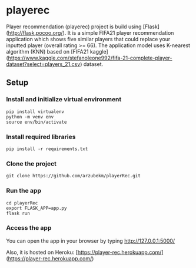 # playerec
Player recommendation (playerec) project is build using [Flask] (http://flask.pocoo.org/). It is a simple FIFA21 player recommendation application which shows five similar players that could replace your inputted player (overall rating >= 66). The application model uses K-nearest algorithm (KNN) based on [FIFA21 kaggle] (https://www.kaggle.com/stefanoleone992/fifa-21-complete-player-dataset?select=players_21.csv) dataset.

## Setup
### Install and initialize virtual environment
```
pip install virtualenv
python -m venv env
source env/bin/activate
```
### Install required libraries
```
pip install -r requirements.txt
```
### Clone the project
```
git clone https://github.com/arzubekm/playerRec.git
```
### Run the app
```
cd playerRec
export FLASK_APP=app.py
flask run
```
### Access the app
You can open the app in your browser by typing http://127.0.0.1:5000/

Also, it is hosted on Heroku: [https://player-rec.herokuapp.com/] (https://player-rec.herokuapp.com/)
